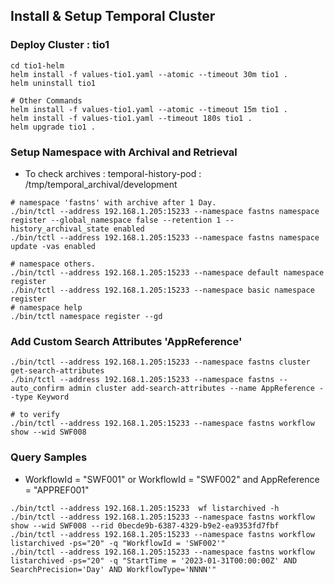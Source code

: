## Install & Setup Temporal Cluster

### Deploy Cluster : **tio1**
```shell
cd tio1-helm
helm install -f values-tio1.yaml --atomic --timeout 30m tio1 .
helm uninstall tio1

# Other Commands
helm install -f values-tio1.yaml --atomic --timeout 15m tio1 .
helm install -f values-tio1.yaml --timeout 180s tio1 .
helm upgrade tio1 .

```

### Setup Namespace with Archival and Retrieval
 - To check archives : temporal-history-pod : /tmp/temporal_archival/development
```shell
# namespace 'fastns' with archive after 1 Day.
./bin/tctl --address 192.168.1.205:15233 --namespace fastns namespace register --global_namespace false --retention 1 --history_archival_state enabled
./bin/tctl --address 192.168.1.205:15233 --namespace fastns namespace update -vas enabled

# namespace others.
./bin/tctl --address 192.168.1.205:15233 --namespace default namespace register
./bin/tctl --address 192.168.1.205:15233 --namespace basic namespace register
# namespace help
./bin/tctl namespace register --gd 
```
### Add Custom Search Attributes 'AppReference'
```shell
./bin/tctl --address 192.168.1.205:15233 --namespace fastns cluster get-search-attributes
./bin/tctl --address 192.168.1.205:15233 --namespace fastns --auto_confirm admin cluster add-search-attributes --name AppReference --type Keyword

# to verify 
./bin/tctl --address 192.168.1.205:15233 --namespace fastns workflow show --wid SWF008
```
### Query Samples
 - WorkflowId = "SWF001" or WorkflowId = "SWF002"  and AppReference = "APPREF001"

```shell
./bin/tctl --address 192.168.1.205:15233  wf listarchived -h
./bin/tctl --address 192.168.1.205:15233 --namespace fastns workflow show --wid SWF008 --rid 0becde9b-6387-4329-b9e2-ea9353fd7fbf
./bin/tctl --address 192.168.1.205:15233 --namespace fastns workflow listarchived -ps="20" -q "WorkflowId = 'SWF002'"
./bin/tctl --address 192.168.1.205:15233 --namespace fastns workflow listarchived -ps="20" -q "StartTime = '2023-01-31T00:00:00Z' AND SearchPrecision='Day' AND WorkflowType='NNNN'"
```


